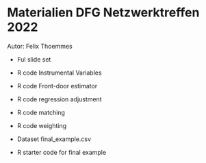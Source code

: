 # Materialien DFG Netzwerktreffen 2022

Autor: Felix Thoemmes

- Ful slide set
- R code Instrumental Variables
- R code Front-door estimator
- R code regression adjustment
- R code matching
- R code weighting

- Dataset final_example.csv
- R starter code for final example
